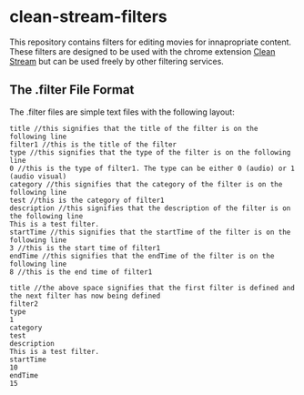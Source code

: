 # clean-stream-filters

This repository contains filters for editing movies for innapropriate content. These filters are designed to be used with the chrome extension [Clean Stream](https://chrome.google.com/webstore/detail/clean-stream/cppacmdbokpnibcconbcniibodcfgdba) but can be used freely by other filtering services.

## The .filter File Format

The .filter files are simple text files with the following layout:

```
title //this signifies that the title of the filter is on the following line
filter1 //this is the title of the filter
type //this signifies that the type of the filter is on the following line
0 //this is the type of filter1. The type can be either 0 (audio) or 1 (audio visual)
category //this signifies that the category of the filter is on the following line
test //this is the category of filter1
description //this signifies that the description of the filter is on the following line
This is a test filter.
startTime //this signifies that the startTime of the filter is on the following line
3 //this is the start time of filter1
endTime //this signifies that the endTime of the filter is on the following line
8 //this is the end time of filter1

title //the above space signifies that the first filter is defined and the next filter has now being defined
filter2
type
1
category
test
description
This is a test filter.
startTime
10
endTime
15
```
